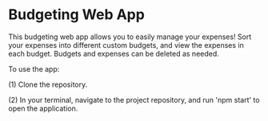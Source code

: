 # Budgeting Web App

This budgeting web app allows you to easily manage your expenses! Sort your expenses into different custom budgets, and view the expenses in each budget. Budgets and expenses can be deleted as needed.

To use the app:

(1) Clone the repository.

(2) In your terminal, navigate to the project repository, and run 'npm start' to open the application.
